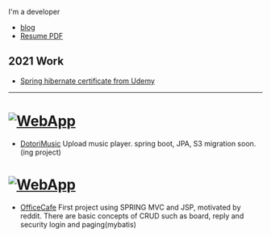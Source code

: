 I'm a developer 
 * [blog](https://jayfreemandev.wordpress.com/)
 * [Resume PDF](https://github.com/JayFreemandev/portfolio/files/7310639/default.pdf)

## 2021 Work
 * [Spring hibernate certificate from Udemy](https://www.udemy.com/course/spring-hibernate-tutorial/)
<hr>

# [![WebApp](https://user-images.githubusercontent.com/72185011/136536106-740eccf8-0046-4900-bd58-f167144f0016.PNG)](https://www.youtube.com/watch?v=IdotOlEH7EM)
 * [DotoriMusic](https://github.com/JayFreemandev/2021-September-Mp3Player)
 Upload music player. spring boot, JPA, S3 migration soon. (ing project) 

# [![WebApp](https://user-images.githubusercontent.com/72185011/122542544-c62c5300-d065-11eb-9f03-5249a0588c9b.jpg)](https://www.youtube.com/watch?v=Tt3UGV4Hz9I)
 * [OfficeCafe](https://github.com/JayFreemandev/OfficeCafe)
 First project using SPRING MVC and JSP, motivated by reddit. There are basic concepts of CRUD such as board, reply and security login and paging(mybatis)
